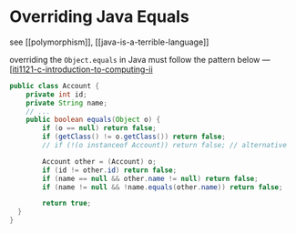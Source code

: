 # Overriding Java Equals

see [[polymorphism]], [[java-is-a-terrible-language]]

overriding the `Object.equals` in Java must follow the pattern below &mdash; [[iti1121-c-introduction-to-computing-ii](../ITI1121%20%5BC%209ecc3.md)

```java
public class Account {
	private int id;
	private String name;
	// ...
	public boolean equals(Object o) {
		if (o == null) return false;
		if (getClass() != o.getClass()) return false;
		// if (!(o instanceof Account)) return false; // alternative

		Account other = (Account) o;
		if (id != other.id) return false;
		if (name == null && other.name != null) return false;
		if (name != null && !name.equals(other.name)) return false;

		return true;
  }
}
```
